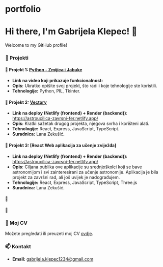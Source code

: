 # portfolio

# Hi there, I'm Gabrijela Klepec! 👋

Welcome to my GitHub profile!



### 🚀 Projekti

#### 📘 Projekt 1: [Python - Zmijica i Jabuke](https://github.com/your-username/project-1)
- **Link na video koji prikazuje funkcionalnost:** 
- **Opis:** Ukratko opišite svoj projekt, što radi i koje tehnologije ste koristili.
- **Tehnologije:** Python, PIL, Tkinter.

#### 📗 Projekt 2: [Vectory](https://github.com/gabster505/Vektori-Sudbine/)
- **Link na deploy (Netlify (frontend) + Render (backend)):** https://astroucilica-zavrsni-fer.netlify.app/
- **Opis:** Kratki sažetak drugog projekta, njegova svrha i korišteni alati.
- **Tehnologije:** React, Express, JavaScript, TypeScript.
- **Suradnica:** Lana Zekušić.

#### 📒 Projekt 3: [React Web aplikacija za učenje zviježđa]
- **Link na deploy (Netlify (frontend) + Render (backend)):** https://astroucilica-zavrsni-fer.netlify.app/
- **Opis:** Ciljana publika ove aplikacije su srednjoškolci koji se bave astronomijom i svi zainteresirani za učenje astronomije. Aplikacija je bila projekt za završni rad, ali još uvijek je nadograđujem.
- **Tehnologije:** React, Express, JavaScript, TypeScript, Three.js
- **Suradnica:** Lana Zekušić.

#### 📙

#### 📕

### 📄 Moj CV
Možete pregledati ili preuzeti moj CV [ovdje](https://your-cv-link.com).

### 📫 Kontakt

- **Email:** gabrijela.klepec1234@gmail.com
